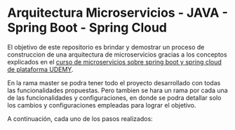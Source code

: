 # Arquitectura Microservicios - JAVA - Spring Boot - Spring Cloud

El objetivo de este repositorio es brindar y demostrar un proceso de construccion de una arquitectura de microservicios gracias a los conceptos explicados en el [curso de microservicios sobre spring boot y spring cloud de plataforma UDEMY](https://www.udemy.com/course/microservicios-con-spring-boot-y-spring-cloud/).

En la rama master se podra tener todo el proyecto desarrollado con todas las funcionalidades propuestas. Pero tambien se hara un rama por cada una de las funcionalidades y configuraciones, en donde se podra detallar
solo los cambios y configuraciones empleadas para lograr el objetivo.

A continuación, cada uno de los pasos realizados: